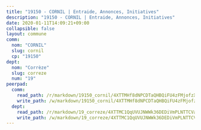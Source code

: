 ```yaml
---
title: "19150 - CORNIL | Entraide, Annonces, Initiatives"
description: "19150 - CORNIL | Entraide, Annonces, Initiatives"
date: 2020-01-11T14:09:21+09:00
collapsible: false
layout: commune
comm:
  nom: "CORNIL"
  slug: cornil
  cp: "19150"
dept:
  nom: "Corrèze"
  slug: correze
  num: "19"
peerpad:
  comm:
    read_path: /r/markdown/19150_cornil/4XTTMHf8dNPCDTaQHBQiFU4zFMjofzX4y3URziexb2xinnkCt
    write_path: /w/markdown/19150_cornil/4XTTMHf8dNPCDTaQHBQiFU4zFMjofzX4y3URziexb2xinnkCt-K3TgThPDXrubpVsYScqT3yVRQ49zK8jHBxHw8iVbbeF8aLRPYV4WgqBiuvBfZuajqzwucLiiNuAHR9bYXuFbgbNZevS2haTLdZQuzK8AHTLonKnmivKjopuV24kR33jKvaFzJ5d6
  dept:
    read_path: /r/markdown/19_correze/4XTTMC1QqUVUJNWWk36DEDiVmPLNTTCVay5E5gwEvpSf36VsS
    write_path: /w/markdown/19_correze/4XTTMC1QqUVUJNWWk36DEDiVmPLNTTCVay5E5gwEvpSf36VsS-K3TgUzu4fqyixiBZaA5Ejd2iCC9xJnV2MqYc8L2r22c4qVWWx9VnJmMAAFTQjLmwLDBGZ9pgHdAtPGZHV6pZb6y2bhgaqXFUJ1Fp1QgihzJpszTr9ow8JcXoeYzTUZfY7Rzzn9sS
---
```



